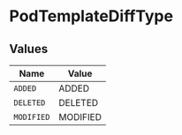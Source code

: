 # PodTemplateDiffType


## Values

| Name       | Value      |
| ---------- | ---------- |
| `ADDED`    | ADDED      |
| `DELETED`  | DELETED    |
| `MODIFIED` | MODIFIED   |